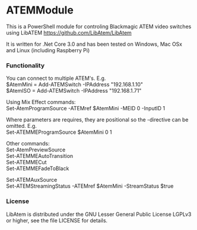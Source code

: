 # ATEMModule

This is a PowerShell module for controling Blackmagic ATEM video switches using LibATEM https://github.com/LibAtem/LibAtem

It is written for .Net Core 3.0 and has been tested on Windows, Mac OSx and Linux (including Raspberry Pi)

### Functionality

You can connect to multiple ATEM's. E.g.  
$AtemMini = Add-ATEMSwitch -IPAddress "192.168.1.10"  
$AtemISO = Add-ATEMSwitch -IPAddress "192.168.1.71"

Using Mix Effect commands:  
Set-AtemProgramSource -ATEMref $AtemMini -MEID 0 -InputID 1

Where parameters are requires, they are positional so the -directive can be omitted. E.g.  
Set-ATEMMEProgramSource $AtemMini 0 1

Other commands:  
Set-AtemPreviewSource  
Set-ATEMMEAutoTransition  
Set-ATEMMECut  
Set-ATEMMEFadeToBlack  

Set-ATEMAuxSource  
Set-ATEMStreamingStatus -ATEMref $AtemMini -StreamStatus $true  

### License

LibAtem is distributed under the GNU Lesser General Public License LGPLv3 or higher, see the file LICENSE for details.
